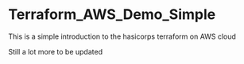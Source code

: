 # Terraform_AWS_Demo_Simple
This is a simple introduction to the hasicorps terraform on AWS cloud 

Still a lot more to be updated
